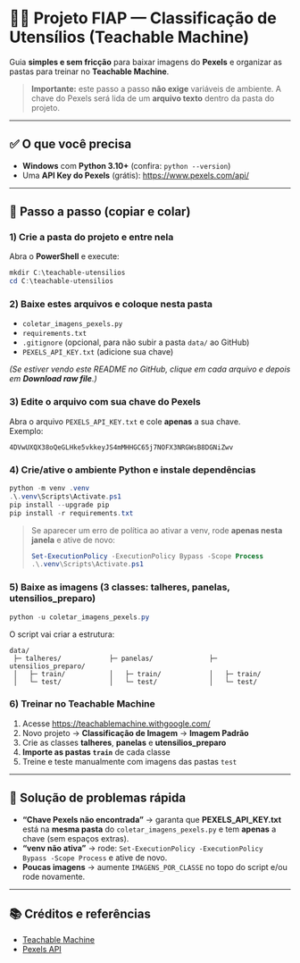 # 🥄🍳 Projeto FIAP — Classificação de Utensílios (Teachable Machine)

Guia **simples e sem fricção** para baixar imagens do **Pexels** e organizar as pastas para treinar no **Teachable Machine**.

> **Importante:** este passo a passo **não exige** variáveis de ambiente. A chave do Pexels será lida de um **arquivo texto** dentro da pasta do projeto.

---

## ✅ O que você precisa
- **Windows** com **Python 3.10+** (confira: `python --version`)
- Uma **API Key do Pexels** (grátis): https://www.pexels.com/api/

---

## 🚀 Passo a passo (copiar e colar)

### 1) Crie a pasta do projeto e entre nela
Abra o **PowerShell** e execute:
```powershell
mkdir C:\teachable-utensilios
cd C:\teachable-utensilios
```

### 2) Baixe estes arquivos e coloque nesta pasta
- `coletar_imagens_pexels.py`
- `requirements.txt`
- `.gitignore` (opcional, para não subir a pasta `data/` ao GitHub)
- `PEXELS_API_KEY.txt` (adicione sua chave)

*(Se estiver vendo este README no GitHub, clique em cada arquivo e depois em **Download raw file**.)*

### 3) Edite o arquivo com sua chave do Pexels
Abra o arquivo `PEXELS_API_KEY.txt` e cole **apenas** a sua chave.  
Exemplo:  
```
4DVwUXQX38oQeGLHke5vkkeyJS4mMHHGC65j7NOFX3NRGWsB8DGNiZwv
```

### 4) Crie/ative o ambiente Python e instale dependências
```powershell
python -m venv .venv
.\.venv\Scripts\Activate.ps1
pip install --upgrade pip
pip install -r requirements.txt
```
> Se aparecer um erro de política ao ativar a venv, rode **apenas nesta janela** e ative de novo:
> ```powershell
> Set-ExecutionPolicy -ExecutionPolicy Bypass -Scope Process
> .\.venv\Scripts\Activate.ps1
> ```

### 5) Baixe as imagens (3 classes: talheres, panelas, utensilios_preparo)
```powershell
python -u coletar_imagens_pexels.py
```
O script vai criar a estrutura:
```
data/
 ├─ talheres/            ├─ panelas/              ├─ utensilios_preparo/
 │   ├─ train/           │   ├─ train/            │   ├─ train/
 │   └─ test/            │   └─ test/             │   └─ test/
```

### 6) Treinar no Teachable Machine
1. Acesse https://teachablemachine.withgoogle.com/  
2. Novo projeto → **Classificação de Imagem** → **Imagem Padrão**  
3. Crie as classes **talheres**, **panelas** e **utensilios_preparo**  
4. **Importe as pastas `train`** de cada classe  
5. Treine e teste manualmente com imagens das pastas `test`

---

## 🧯 Solução de problemas rápida
- **“Chave Pexels não encontrada”** → garanta que **PEXELS_API_KEY.txt** está na **mesma pasta** do `coletar_imagens_pexels.py` e tem **apenas** a chave (sem espaços extras).
- **“venv não ativa”** → rode: `Set-ExecutionPolicy -ExecutionPolicy Bypass -Scope Process` e ative de novo.
- **Poucas imagens** → aumente `IMAGENS_POR_CLASSE` no topo do script e/ou rode novamente.

---

## 📚 Créditos e referências
- [Teachable Machine](https://teachablemachine.withgoogle.com/)
- [Pexels API](https://www.pexels.com/api/)
